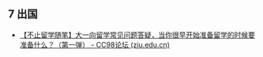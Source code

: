 ## 7 出国

- [【不止留学随笔】大一向留学常见问题答疑，当你很早开始准备留学的时候要准备什么？（第一弹） - CC98论坛 (zju.edu.cn)](http://www-cc98-org-s.webvpn.zju.edu.cn:8001/topic/5374161)
